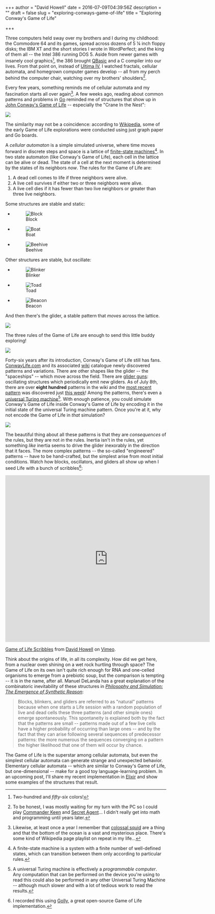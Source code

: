 +++
author = "David Howell"
date = 2016-07-09T04:39:56Z
description = ""
draft = false
slug = "exploring-conways-game-of-life"
title = "Exploring Conway's Game of Life"

+++


Three computers held sway over my brothers and I during my childhood: the Commodore 64 and its games, spread across dozens of 5 &frac14; inch floppy disks; the IBM XT and the short stories I wrote in WordPerfect; and the king of them all -- the Intel 386 running DOS 5. Aside from newer games with insanely cool graphics[^1], the 386 brought [QBasic](https://en.wikipedia.org/wiki/QBasic) and a C compiler into our lives. From that point on, instead of [Ultima IV](https://en.wikipedia.org/wiki/Ultima_IV%3A_Quest_of_the_Avatar), I watched fractals, cellular automata, and homegrown computer games develop -- all from my perch behind the computer chair, watching over my brothers' shoulders[^2].

Every few years, something reminds me of cellular automata and my fascination starts all over again[^3]. A few weeks ago, reading about common patterns and problems in [Go](<https://en.wikipedia.org/wiki/Go_(game)>) reminded me of structures that show up in [John Conway's Game of Life](https://en.wikipedia.org/wiki/Conway%27s_Game_of_Life) -- especially the "Crane In the Nest":

![](/content/images/2016/07/crane.gif)

The similarity may not be a coincidence: according to [Wikipedia](https://en.wikipedia.org/wiki/Conway%27s_Game_of_Life), some of the early Game of Life explorations were conducted using just graph paper and Go boards.

A _cellular automaton_ is a simple simulated universe, where time moves forward in discrete steps and space is a lattice of [finite-state machines](https://en.wikipedia.org/wiki/Finite-state_machine)[^4]. In two state automaton (like Conway's Game of Life), each cell in the lattice can be alive or dead. The state of a cell at the next moment is determined by the states of its neighbors _now_. The rules for the Game of Life are:

1. A dead cell comes to life if three neighbors were alive.
2. A live cell survives if either two or three neighbors were alive.
3. A live cell dies if it has fewer than two live neighbors or greater than three live neighbors.

Some structures are stable and static:

<ul class="gallery">
  <li>
    <figure>
      <img src="/content/images/2016/07/block.png" alt="Block">
      <figcaption>Block</figcaption>
    </figure>
  </li>
  <li>
    <figure>
      <img src="/content/images/2016/07/boat.png" alt="Boat"/>
      <figcaption>Boat</figcaption>
    </figure>
  </li>
  <li>
    <figure>
      <img src="/content/images/2016/07/beehive.png" alt="Beehive"/>
      <figcaption>Beehive</figcaption>
    </figure>
  </li>
</ul>

Other structures are stable, but oscillate:

<ul class="gallery">
  <li>
    <figure>
      <img src="/content/images/2016/07/blinker.gif" alt="Blinker"/>
      <figcaption>Blinker</figcaption>
    </figure>
  </li>
  <li>
    <figure>
      <img src="/content/images/2016/07/toad.gif" alt="Toad"/>
      <figcaption>Toad</figcaption>
    </figure>
  </li>
  <li>
    <figure>
      <img src="/content/images/2016/07/beacon.gif" alt="Beacon"/>
      <figcaption>Beacon</figcaption>
    </figure>
  </li>
</ul>

And then there's the glider, a stable pattern that _moves_ across the lattice.

![](/content/images/2016/07/glider_motion_labeled.svg)

The three rules of the Game of Life are enough to send this little buddy exploring!

![](/content/images/2016/07/glider.gif)

Forty-six years after its introduction, Conway's Game of Life still has fans. [ConwayLife.com](http://www.conwaylife.com) and its associated [wiki](http://www.conwaylife.com/wiki/Main_Page) catalogue newly discovered patterns and variations. There are other shapes like the glider -- the "spaceships" -- which move across the field. There are [glider guns](http://www.conwaylife.com/wiki/Gun): oscillating structures which periodically emit new gliders. As of July 8th, there are over **eight hundred** patterns in the wiki and the [most recent pattern](http://conwaylife.com/wiki/Rich%27s_p16 "Rich's p16") was discovered just [this week](https://mathematrec.wordpress.com/2016/07/05/richs-p16/)! Among the patterns, there's even a [universal Turing machine](http://rendell-attic.org/gol/utm/index.htm)[^5]. With enough patience, you could simulate Conway's Game of Life inside Conway's Game of Life by encoding it in the initial state of the universal Turing machine pattern. Once you're at it, why not encode the Game of Life in _that_ simulation?

![](/content/images/2016/07/conway_turing_inception.jpg)

The beautiful thing about all these patterns is that they are _consequences_ of the rules, but they are not _in_ the rules. Inertia isn't in the rules, yet something _like_ inertia seems to drive the glider inexorably in the direction that it faces. The more complex patterns -- the so-called "engineered" patterns -- have to be hand-crafted, but the simplest arise from most initial conditions. Watch how blocks, oscillators, and gliders all show up when I seed Life with a bunch of scribbles[^6]:

<iframe src="https://player.vimeo.com/video/172388824" width="640" height="522" frameborder="0" webkitallowfullscreen mozallowfullscreen allowfullscreen></iframe>
<p><a href="https://vimeo.com/172388824">Game of Life Scribbles</a> from <a href="https://vimeo.com/user431878">David Howell</a> on <a href="https://vimeo.com">Vimeo</a>.</p>

Think about the origins of life, in all its complexity. How did we get here, from a nuclear oven shining on a wet rock hurtling through space? The Game of Life on its own isn't quite rich enough for RNA and one-celled organisms to emerge from a prebiotic soup, but the comparison is tempting -- it is in the name, after all. Manuel DeLanda has a great explanation of the combinatoric inevitability of these structures in [_Philosophy and Simulation: The Emergence of Synthetic Reason_](https://www.goodreads.com/book/show/10393464-philosophy-and-simulation):

> Blocks, blinkers, and gliders are referred to as "natural" patterns because when one starts a Life session with a random population of live and dead cells these three patterns (and other simple ones) emerge spontaneously. This spontaneity is explained both by the fact that the patterns are small -- patterns made out of a few live cells have a higher probability of occurring than large ones -- and by the fact that they can arise following several sequences of predecessor patterns: the more numerous the sequences converging on a pattern the higher likelihood that one of them will occur by chance.

The Game of Life is the superstar among cellular automata, but even the simplest cellular automata can generate strange and unexpected behavior. Elementary cellular automata -- which are similar to Conway's Game of Life, but one-dimensional -- make for a good toy language-learning problem. In an upcoming post, I'll share my recent implementation in [Elixir](http://elixir-lang.org) and show some examples of the structures that result.

[^1]: Two-hundred and _fifty-six_ colors!
[^2]: To be honest, I was mostly waiting for my turn with the PC so I could play [Commander Keen](https://en.wikipedia.org/wiki/Commander_Keen) and [Secret Agent](<https://en.wikipedia.org/wiki/Secret_Agent_(video_game)>)... I didn't really get into math and programming until years later.
[^3]: Likewise, at least once a year I remember that [colossal squid](https://en.wikipedia.org/wiki/Colossal_squid) are a thing and that the bottom of the ocean is a vast and mysterious place. There's some kind of Wikipedia page playlist on repeat in my life...
[^4]: A finite-state machine is a system with a finite number of well-defined states, which can transition between them only according to particular rules.
[^5]: A universal Turing machine is effectively a _programmable computer_. Any computation that can be performed on the device you're using to read this could also be performed in any other Universal Turing Machine -- although much slower and with a lot of tedious work to read the results.
[^6]: I recorded this using [Golly](http://golly.sourceforge.net), a great open-source Game of Life implementation.


